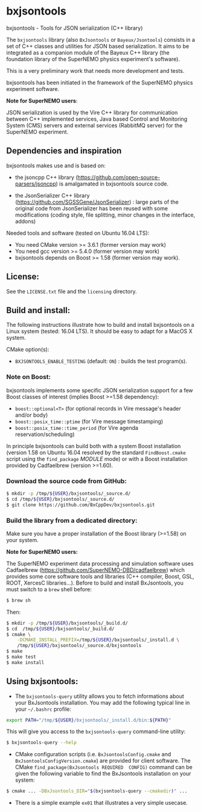 # bxjsontools

bxjsontools - Tools for JSON serialization (C++ library)

The     ``bxjsontools``     library     (also   ``BxJsontools``     or
``Bayeux/Jsontools``) consists in  a set of C++  classes and utilities
for JSON based serialization.  It aims to be integrated as a companion
module  of the  Bayeux  C++  library (the  foundation  library of  the
SuperNEMO physics experiment's software).

This is a very preliminary work that needs more development and tests.

bxjsontools  has been  initiated  in the  framework  of the  SuperNEMO
physics experiment software.

**Note for SuperNEMO users**:

JSON serialization is  used by the Vire C++  library for communication
between C++  implemented services,  Java based Control  and Monitoring
System (CMS) servers  and external services (RabbitMQ  server) for the
SuperNEMO experiment.


## Dependencies and inspiration

bxjsontools makes use and is based on:

* the jsoncpp C++ library (https://github.com/open-source-parsers/jsoncpp)
  is amalgamated in bxjsontools source code.

* the              JsonSerializer             C++              library
  (https://github.com/SGSSGene/JsonSerializer)  : large  parts of  the
  original code from  JsonSerializer has been  reused with some modifications
  (coding style, file splitting, minor changes in the interface, addons)

Needed tools and software (tested on Ubuntu 16.04 LTS):
* You need CMake version >= 3.6.1 (former version may work)
* You need gcc version >= 5.4.0 (former version may work)
* bxjsontools depends on Boost >= 1.58 (former version may work).

## License:

See the ``LICENSE.txt`` file and the ``licensing`` directory.


## Build and install:

The  following  instructions  illustrate  how  to  build  and  install
bxjsontools on a  Linux system (tested: 16.04 LTS).  It should be
easy to adapt for a MacOS X system.

CMake option(s):

* ``BXJSONTOOLS_ENABLE_TESTING`` (default: ``ON``) : builds the test program(s).

### Note on Boost:

bxjsontools implements some specific  JSON serialization support for a
few Boost classes of interest (implies Boost >=1.58 dependency):

* ``boost::optional<T>`` (for optional records in Vire message's header and/or body)
* ``boost::posix_time::ptime`` (for Vire message timestamping)
* ``boost::posix_time::time_period`` (for Vire agenda reservation/scheduling)

In  principle  bxjsontools   can  build  both  with   a  system  Boost
installation (version  1.58 on Ubuntu  16.04 resolved by  the standard
``FindBoost.cmake`` script  using the ``find_package``  *MODULE* mode)
or with a  Boost installation provided by  Cadfaelbrew (version >=1.60).

### Download the source code from GitHub:

```sh
$ mkdir -p /tmp/${USER}/bxjsontools/_source.d/
$ cd /tmp/${USER}/bxjsontools/_source.d/
$ git clone https://github.com/BxCppDev/bxjsontools.git
```

### Build the library from a dedicated directory:

Make sure you have a proper installation of the Boost library (>=1.58)
on your system.

**Note for SuperNEMO users:**

The SuperNEMO experiment data  processing and simulation software uses
Cadfaelbrew    (https://github.com/SuperNEMO-DBD/cadfaelbrew)    which
provides some core software tools  and libraries (C++ compiler, Boost,
GSL,  ROOT,  XercesC  libraries...).   Before  to  build  and  install
BxJsontools, you must switch to a ``brew`` shell before:

```sh
$ brew sh
```

Then:

```sh
$ mkdir -p /tmp/${USER}/bxjsontools/_build.d/
$ cd  /tmp/${USER}/bxjsontools/_build.d/
$ cmake \
    -DCMAKE_INSTALL_PREFIX=/tmp/${USER}/bxjsontools/_install.d \
    /tmp/${USER}/bxjsontools/_source.d/bxjsontools
$ make
$ make test
$ make install
```

## Using bxjsontools:

* The ``bxjsontools-query``  utility allows you to  fetch informations
  about  your  BxJsontools installation.  You  may  add the  following
  typical line in your ``~/.bashrc`` profile:

```sh
export PATH="/tmp/${USER}/bxjsontools/_install.d/bin:${PATH}"
```

This will  give you  access to the  ``bxjsontools-query`` command-line
utility:

```sh
$ bxjsontools-query --help
```

* CMake  configuration scripts  (i.e. ``BxJsontoolsConfig.cmake``  and
  ``BxJsontoolsConfigVersion.cmake``)   are    provided   for   client
  software.  The CMake  ``find_package(BxJsontools REQUIRED  CONFIG)``
  command can be given the  following variable to find the BxJsontools
  installation on your system:

```sh
$ cmake ... -DBxJsontools_DIR="$(bxjsontools-query --cmakedir)" ...
```

* There is  a simple example  ``ex01`` that illustrates a  very simple
  usecase.
